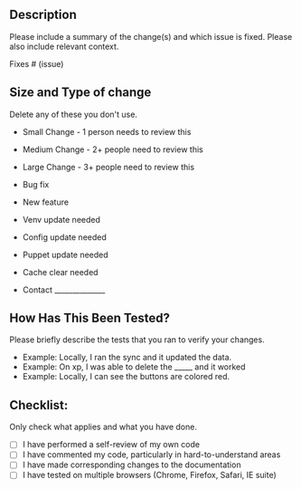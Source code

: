 ## Description

Please include a summary of the change(s) and which issue is fixed. Please also include relevant context.

Fixes # (issue)

## Size and Type of change

Delete any of these you don't use.

- Small Change - 1 person needs to review this
- Medium Change - 2+ people need to review this
- Large Change - 3+ people need to review this

- Bug fix
- New feature

- Venv update needed
- Config update needed
- Puppet update needed
- Cache clear needed
- Contact ______________

## How Has This Been Tested?

Please briefly describe the tests that you ran to verify your changes.

- Example: Locally, I ran the sync and it updated the data.
- Example: On xp, I was able to delete the _____ and it worked
- Example: Locally, I can see the buttons are colored red.

## Checklist:

Only check what applies and what you have done.

- [ ] I have performed a self-review of my own code
- [ ] I have commented my code, particularly in hard-to-understand areas
- [ ] I have made corresponding changes to the documentation
- [ ] I have tested on multiple browsers (Chrome, Firefox, Safari, IE suite)